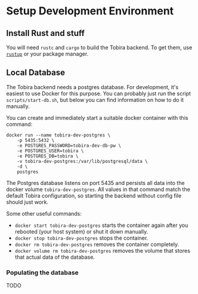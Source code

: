 # Setup Development Environment

## Install Rust and stuff

You will need `rustc` and `cargo` to build the Tobira backend.
To get them, use [`rustup`](https://rustup.rs) or your package manager.

## Local Database

The Tobira backend needs a postgres database.
For development, it's easiest to use Docker for this purpose.
You can probably just run the script `scripts/start-db.sh`, but below you can find information on how to do it manually.

You can create and immediately start a suitable docker container with this command:

```
docker run --name tobira-dev-postgres \
    -p 5435:5432 \
    -e POSTGRES_PASSWORD=tobira-dev-db-pw \
    -e POSTGRES_USER=tobira \
    -e POSTGRES_DB=tobira \
    -v tobira-dev-postgres:/var/lib/postgresql/data \
    -d \
    postgres
```

The Postgres database listens on port 5435 and persists all data into the docker volume `tobira-dev-postgres`.
All values in that command match the default Tobira configuration, so starting the backend without config file should just work.

Some other useful commands:
- `docker start tobira-dev-postgres` starts the container again after you rebooted (your host system) or shut it down manually.
- `docker stop tobira-dev-postgres` stops the container.
- `docker rm tobira-dev-postgres` removes the container completely.
- `docker volume rm tobira-dev-postgres` removes the volume that stores that actual data of the database.


### Populating the database

TODO
